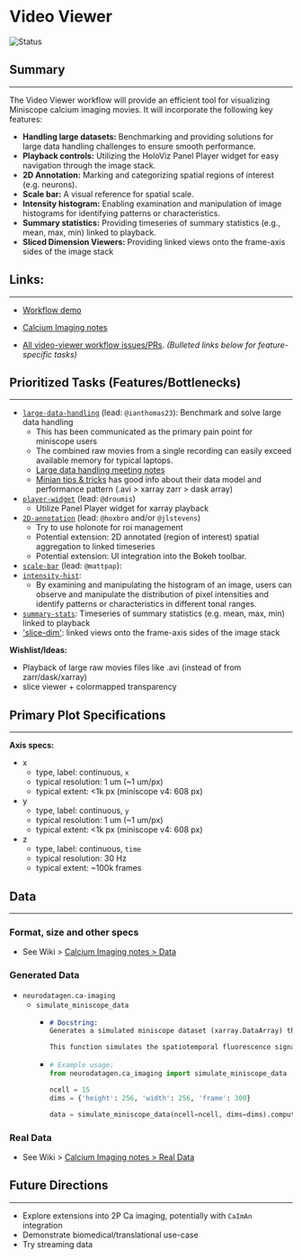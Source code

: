 # Video Viewer

![Status](https://img.shields.io/badge/status-in%20progress-orange)

## Summary
---
The Video Viewer workflow will provide an efficient tool for visualizing Miniscope calcium imaging movies. It will incorporate the following key features:

- **Handling large datasets:** Benchmarking and providing solutions for large data handling challenges to ensure smooth performance.
- **Playback controls:** Utilizing the HoloViz Panel Player widget for easy navigation through the image stack.
- **2D Annotation:** Marking and categorizing spatial regions of interest (e.g. neurons).
- **Scale bar:** A visual reference for spatial scale.
- **Intensity histogram:** Enabling examination and manipulation of image histograms for identifying patterns or characteristics.
- **Summary statistics:** Providing timeseries of summary statistics (e.g., mean, max,
  min) linked to playback.
- **Sliced Dimension Viewers:** Providing linked views onto the frame-axis sides of the image stack

## Links:
---
- [Workflow demo](./workflow_video-viewer.ipynb)

- [Calcium Imaging notes](https://github.com/holoviz-topics/neuro/wiki/Calcium-Imaging-notes)

- [All video-viewer workflow issues/PRs](https://github.com/orgs/holoviz-topics/projects/1/views/1?filterQuery=neuro-labels%3A%22*video-viewer*%22). *(Bulleted links below for feature-specific tasks)*

## Prioritized Tasks (Features/Bottlenecks)
---
- [`large-data-handling`](https://github.com/orgs/holoviz-topics/projects/1/views/1?filterQuery=neuro-labels%3A%22*large-data-handling*%22) (lead: `@ianthomas23`): Benchmark and solve large data handling
  - This has been communicated as the primary pain point for miniscope users
  - The combined raw movies from a single recording can easily exceed available memory for typical laptops.
  - [Large data handling meeting notes](https://github.com/holoviz-topics/neuro/wiki/Meeting-Notes#230515-large-data-handling)
  - [Minian tips & tricks](https://minian.readthedocs.io/en/stable/tips/index.html) has
    good info about their data model and performance pattern (.avi > xarray zarr > dask array)
- [`player-widget`](https://github.com/orgs/holoviz-topics/projects/1/views/1?filterQuery=neuro-labels%3A%22*player-widget*%22) (lead: `@droumis`)
  - Utilize Panel Player widget for xarray playback
- [`2D-annotation`](https://github.com/orgs/holoviz-topics/projects/1/views/1?filterQuery=neuro-labels%3A%22*2d-annotation*%22) (lead: `@hoxbro` and/or `@jlstevens`)
  - Try to use holonote for roi management
  - Potential extension: 2D annotated (region of interest) spatial aggregation to linked timeseries
  - Potential extension: UI integration into the Bokeh toolbar.
- [`scale-bar`](https://github.com/orgs/holoviz-topics/projects/1/views/1?filterQuery=neuro-labels%3A%22*scale-bar*%22) (lead: `@mattpap`):
- [`intensity-hist`](https://github.com/orgs/holoviz-topics/projects/1/views/1?filterQuery=neuro-labels%3A%22*intensity-hist*%22):
  - By examining and manipulating the histogram of an image, users can observe and manipulate the distribution of pixel intensities and identify patterns or characteristics in different tonal ranges.
- [`summary-stats`](https://github.com/orgs/holoviz-topics/projects/1/views/1?filterQuery=neuro-labels%3A%22*summary-stats*%22):
  Timeseries of summary statistics (e.g. mean, max, min) linked to playback
- ['slice-dim'](https://github.com/orgs/holoviz-topics/projects/1/views/1?filterQuery=neuro-labels%3A%22*slice-dim-views*%22): linked views onto the frame-axis sides of the image stack

**Wishlist/Ideas:**
- Playback of large raw movies files like .avi (instead of from zarr/dask/xarray)
- slice viewer + colormapped transparency

## Primary Plot Specifications
---

**Axis specs:**

- x
  - type, label: continuous, `x`
  - typical resolution: 1 um (~1 um/px)
  - typical extent: <1k px (miniscope v4: 608 px)
- y
  - type, label: continuous, `y` 
  - typical resolution: 1 um (~1 um/px)
  - typical extent: <1k px (miniscope v4: 608 px)
- z
  - type, label: continuous, `time`
  - typical resolution: 30 Hz
  - typical extent: ~100k frames

## Data
---

### Format, size and other specs

- See Wiki > [Calcium Imaging notes > Data](https://github.com/holoviz-topics/neuro/wiki/Calcium-Imaging-notes#data)

### Generated Data
- `neurodatagen.ca-imaging`
  - `simulate_miniscope_data`
    - ```markdown
      # Docstring:
      Generates a simulated miniscope dataset (xarray.DataArray) that mimics the key properties of real miniscope data.

      This function simulates the spatiotemporal fluorescence signals of neurons and background components by generating and then combining spatial footprints (Gaussian) and temporal traces (exponential) using user-defined parameters. It then adds spatial shifts to simulate motion artifacts, injects Gaussian noise, applies a linear transformation to adjust the signal and noise levels, and clips pixel values to an 8-bit range.
      ```
    -   ```python
        # Example usage:
        from neurodatagen.ca_imaging import simulate_miniscope_data

        ncell = 15
        dims = {'height': 256, 'width': 256, 'frame': 300}

        data = simulate_miniscope_data(ncell=ncell, dims=dims).compute()
        ```

### Real Data
- See Wiki > [Calcium Imaging notes > Real Data](https://github.com/holoviz-topics/neuro/wiki/Calcium-Imaging-notes#listssources-of-real-data)

## Future Directions
---
- Explore extensions into 2P Ca imaging, potentially with `CaImAn` integration
- Demonstrate biomedical/translational use-case
- Try streaming data